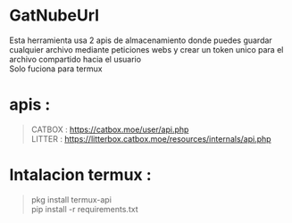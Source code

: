 # GatNubeUrl
Esta herramienta usa 2 apis de almacenamiento donde puedes guardar cualquier archivo mediante peticiones webs y crear un token unico para el archivo compartido hacia el usuario 
<br>
Solo fuciona para termux 
# apis : 
> CATBOX : https://catbox.moe/user/api.php
> <br>
> LITTER : https://litterbox.catbox.moe/resources/internals/api.php
 
# Intalacion termux :
> pkg install termux-api
> <br>
> pip install -r requirements.txt

